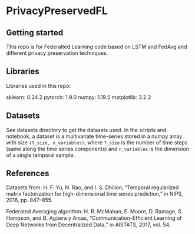 # PrivacyPreservedFL
 

## Getting started

This repo is for Federalted Learning code based on LSTM and FedAvg and different privacy preservation techniques.


## Libraries

Libraries used in this repo:

sklearn: 0.24.2
pytorch: 1.9.0
numpy: 1.19.5
matplotlib: 3.2.2

## Datasets

See datasets directory to get the datasets used. In the scripts and notebook, a dataset is a multivariate time-series stored in a numpy array with size ``(T_size, n_variables)``, where ``T_size`` is the number of time steps (same along the time series components) and ``n_variables`` is the dimension of a single temporal sample.

## References

Datasets from:
H. F. Yu, N. Rao, and I. S. Dhillon, “Temporal regularized matrix factorization for high-dimensional time series prediction,” in NIPS, 2016, pp. 847–855.

Federated Averaging algorithm:
H. B. McMahan, E. Moore, D. Ramage, S. Hampson, and B. Agüera y Arcas, “Communication-Efﬁcient Learning of Deep Networks from Decentralized Data,” in AISTATS, 2017, vol. 54.

